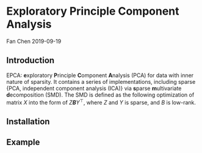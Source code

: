 Exploratory Principle Component Analysis
================
Fan Chen
2019-09-19



<!-- README.md is generated from README.Rmd. Please edit that file -->
Introduction
------------

EPCA: **e**xploratory **P**rinciple **C**omponent **A**nalysis (PCA) for data with inner nature of sparsity. It contains a series of implementations, including sparse {PCA, independent component analysis (ICA)} via **s**parse **m**ultivariate **d**ecomposition (SMD). The SMD is defined as the following optimization of matrix *X* into the form of *Z**B**Y*<sup>⊤</sup>, where *Z* and *Y* is sparse, and *B* is low-rank.

Installation
------------

Example
-------
